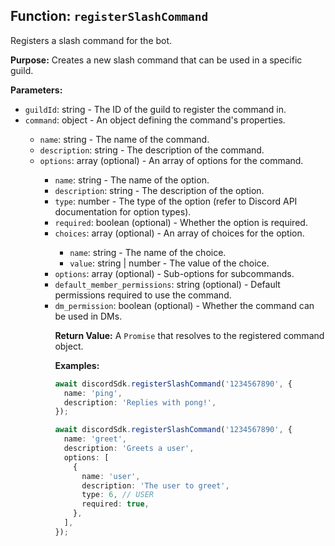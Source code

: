 ## Function: `registerSlashCommand`

Registers a slash command for the bot.

**Purpose:**
Creates a new slash command that can be used in a specific guild.

**Parameters:**

- `guildId`: string - The ID of the guild to register the command in.
- `command`: object<DiscordSlashCommandSchema> - An object defining the command's properties.
  - `name`: string - The name of the command.
  - `description`: string - The description of the command.
  - `options`: array<DiscordSlashCommandOptionSchema> (optional) - An array of options for the command.
    - `name`: string - The name of the option.
    - `description`: string - The description of the option.
    - `type`: number - The type of the option (refer to Discord API documentation for option types).
    - `required`: boolean (optional) - Whether the option is required.
    - `choices`: array<object> (optional) - An array of choices for the option.
      - `name`: string - The name of the choice.
      - `value`: string | number - The value of the choice.
    - `options`: array<DiscordSlashCommandOptionSchema> (optional) - Sub-options for subcommands.
  - `default_member_permissions`: string (optional) - Default permissions required to use the command.
  - `dm_permission`: boolean (optional) - Whether the command can be used in DMs.

**Return Value:**
A `Promise` that resolves to the registered command object.

**Examples:**

```typescript
await discordSdk.registerSlashCommand('1234567890', {
  name: 'ping',
  description: 'Replies with pong!',
});

await discordSdk.registerSlashCommand('1234567890', {
  name: 'greet',
  description: 'Greets a user',
  options: [
    {
      name: 'user',
      description: 'The user to greet',
      type: 6, // USER
      required: true,
    },
  ],
});
```
